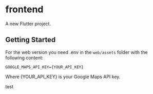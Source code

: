 # frontend

A new Flutter project.

## Getting Started

For the web version you need .env in the `web/assets` folder with the following content:
```
GOOGLE_MAPS_API_KEY={YOUR_API_KEY}
```

Where {YOUR_API_KEY} is your Google Maps API key.

test